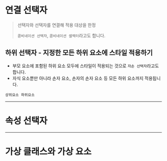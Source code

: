 # 연결 선택자 
> 선택자와 선택자를 연결해 적용 대상을 한정
> 
> <code>콤비네이션 선택자</code>, <code>콤비네이션 셀렉터</code>라고도 합니다.

## 하위 선택자 - 지정한 모든 하위 요소에 스타일 적용하기

- 부모 요소에 포함된 하위 요소 모두에 스타일이 적용되는 것으로 <code>자손 선택자</code>라고도 합니다. 
- 자식 요소뿐만 아니라 손자 요소, 손자의 손자 요소 등 모든 하위 요소까지 적용됩니다. 

```
상위요소 하위요소 
```



---

# 속성 선택자 

---

# 가상 클래스와 가상 요소